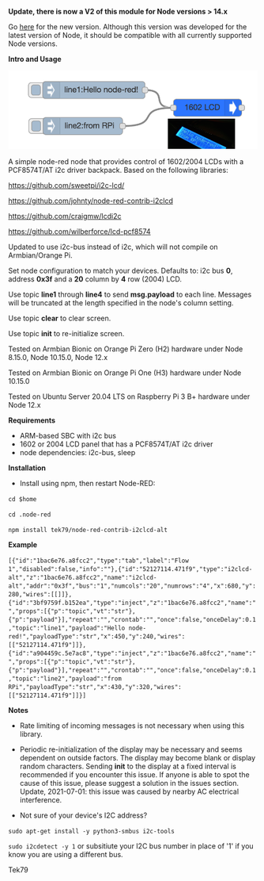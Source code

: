****Update, there is now a V2 of this module for Node versions > 14.x****

Go [here](https://github.com/tek79/node-red-contrib-i2clcd-alt/tree/v2) for the new version. Although this version was developed for the latest version of Node, it should be compatible with all currently supported Node versions.


****Intro and Usage****

![img here](img01.png)

A simple node-red node that provides control of 1602/2004 LCDs with a PCF8574T/AT i2c driver backpack. Based on the following libraries:

https://github.com/sweetpi/i2c-lcd/

https://github.com/johnty/node-red-contrib-i2clcd

https://github.com/craigmw/lcdi2c

https://github.com/wilberforce/lcd-pcf8574

Updated to use i2c-bus instead of i2c, which will not compile on Armbian/Orange Pi.

Set node configuration to match your devices. Defaults to: i2c bus **0**, address **0x3f** and a **20** column by **4** row (2004) LCD.

Use topic **line1** through **line4** to send **msg.payload** to each line. Messages will be truncated at the length specified in the node's column setting.

Use topic **clear** to clear screen. 

Use topic **init** to re-initialize screen. 

Tested on Armbian Bionic on Orange Pi Zero (H2) hardware under Node 8.15.0, Node 10.15.0, Node 12.x

Tested on Armbian Bionic on Orange Pi One (H3) hardware under Node 10.15.0

Tested on Ubuntu Server 20.04 LTS on Raspberry Pi 3 B+ hardware under Node 12.x

****Requirements****

- ARM-based SBC with i2c bus
- 1602 or 2004 LCD panel that has a PCF8574T/AT i2c driver
- node dependencies: i2c-bus, sleep

****Installation****

- Install using npm, then restart Node-RED:

`cd $home`

`cd .node-red`

`npm install tek79/node-red-contrib-i2clcd-alt`

****Example****

`[{"id":"1bac6e76.a8fcc2","type":"tab","label":"Flow 1","disabled":false,"info":""},{"id":"52127114.471f9","type":"i2clcd-alt","z":"1bac6e76.a8fcc2","name":"i2clcd-alt","addr":"0x3f","bus":"1","numcols":"20","numrows":"4","x":680,"y":280,"wires":[[]]},{"id":"3bf9759f.b152ea","type":"inject","z":"1bac6e76.a8fcc2","name":"","props":[{"p":"topic","vt":"str"},{"p":"payload"}],"repeat":"","crontab":"","once":false,"onceDelay":0.1,"topic":"line1","payload":"Hello node-red!","payloadType":"str","x":450,"y":240,"wires":[["52127114.471f9"]]},{"id":"a904459c.5e7ac8","type":"inject","z":"1bac6e76.a8fcc2","name":"","props":[{"p":"topic","vt":"str"},{"p":"payload"}],"repeat":"","crontab":"","once":false,"onceDelay":0.1,"topic":"line2","payload":"from RPi","payloadType":"str","x":430,"y":320,"wires":[["52127114.471f9"]]}]`

****Notes****

- Rate limiting of incoming messages is not necessary when using this library.

- Periodic re-initialization of the display may be necessary and seems dependent on outside factors. The display may become blank or display random characters. Sending **init** to the display at a fixed interval is recommended if you encounter this issue. If anyone is able to spot the cause of this issue, please suggest a solution in the issues section. Update, 2021-07-01: this issue was caused by nearby AC electrical interference.

- Not sure of your device's I2C address?

`sudo apt-get install -y python3-smbus i2c-tools`

`sudo i2cdetect -y 1` or subsitiute your I2C bus number in place of '1' if you know you are using a different bus.

Tek79
